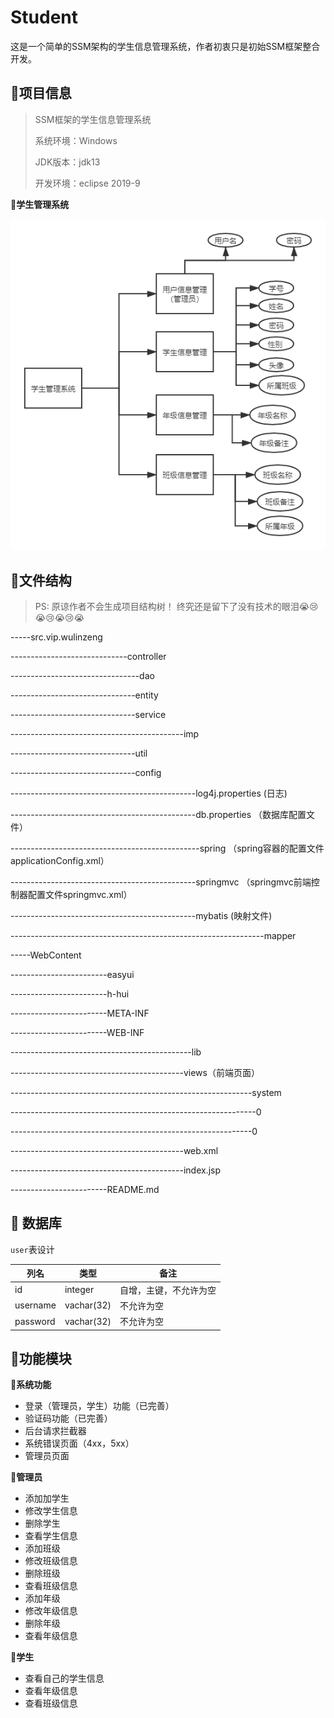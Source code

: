 # Student

这是一个简单的SSM架构的学生信息管理系统，作者初衷只是初始SSM框架整合开发。

## :speech_balloon:项目信息

> SSM框架的学生信息管理系统
>
> 系统环境：Windows
>
> JDK版本：jdk13
>
> 开发环境：eclipse 2019-9





**🙅学生管理系统**

![](infor/学生管理系统.png)

## 🍓文件结构

> PS: 原谅作者不会生成项目结构树！ 终究还是留下了没有技术的眼泪😭😢😭😢😭😢😭

-----src.vip.wulinzeng

-----------------------------controller

--------------------------------dao

-------------------------------entity

-------------------------------service

-------------------------------------------imp

-------------------------------util        

-------------------------------config

----------------------------------------------log4j.properties (日志)

----------------------------------------------db.properties （数据库配置文件）

-----------------------------------------------spring （spring容器的配置文件applicationConfig.xml）

----------------------------------------------springmvc （springmvc前端控制器配置文件springmvc.xml）

----------------------------------------------mybatis    (映射文件)

---------------------------------------------------------------mapper

-----WebContent

------------------------easyui

------------------------h-hui

------------------------META-INF

------------------------WEB-INF

---------------------------------------------lib

-------------------------------------------views（前端页面）

------------------------------------------------------------system

-------------------------------------------------------------0

------------------------------------------------------------0

-------------------------------------------web.xml

-------------------------------------------index.jsp

------------------------README.md     



## :key: 数据库

`user`表设计

| 列名     | 类型       | 备注                   |
| -------- | ---------- | ---------------------- |
| id       | integer    | 自增，主键，不允许为空 |
| username | vachar(32) | 不允许为空             |
| password | vachar(32) | 不允许为空             |



## 🍛功能模块

**🧾系统功能**

- 登录（管理员，学生）功能（已完善）
- 验证码功能（已完善）
- 后台请求拦截器
- 系统错误页面（4xx，5xx）
- 管理员页面

**💁管理员**

- 添加加学生  
- 修改学生信息
- 删除学生
- 查看学生信息
- 添加班级
- 修改班级信息
- 删除班级
- 查看班级信息
- 添加年级
- 修改年级信息
- 删除年级
- 查看年级信息

**💆学生**

- 查看自己的学生信息
- 查看年级信息
- 查看班级信息
